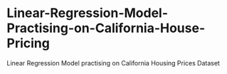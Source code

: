 # Linear-Regression-Model-Practising-on-California-House-Pricing
Linear Regression Model practising on California Housing Prices Dataset 

